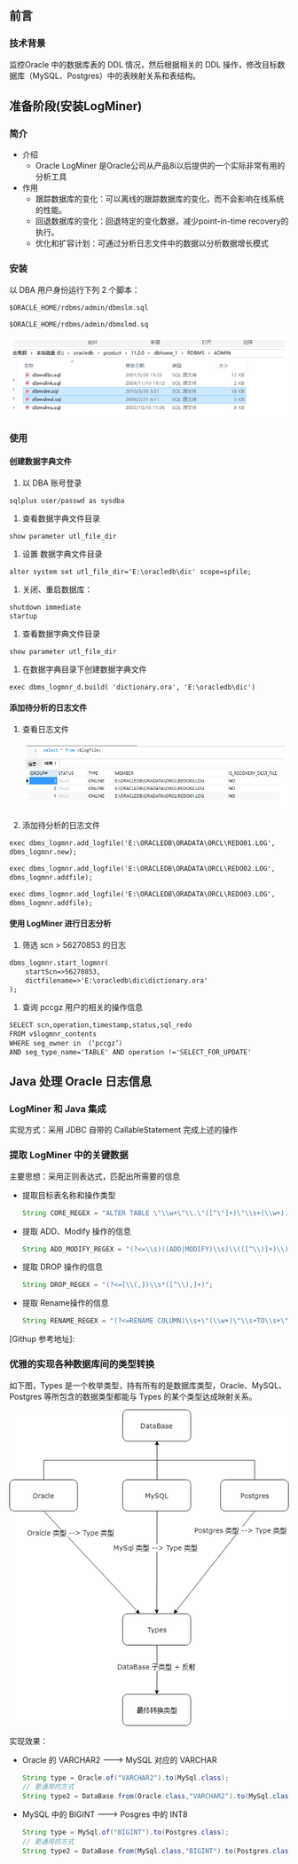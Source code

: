 ## **前言**

### 技术背景

监控Oracle 中的数据库表的 DDL 情况，然后根据相关的 DDL 操作，修改目标数据库（MySQL、Postgres）中的表映射关系和表结构。

## 准备阶段(安装LogMiner)

### 简介

- 介绍
  - Oracle LogMiner 是Oracle公司从产品8i以后提供的一个实际非常有用的分析工具
- 作用
  - 跟踪数据库的变化：可以离线的跟踪数据库的变化，而不会影响在线系统的性能。
  - 回退数据库的变化：回退特定的变化数据，减少point-in-time recovery的执行。
  - 优化和扩容计划：可通过分析日志文件中的数据以分析数据增长模式

### 安装

以 DBA 用户身份运行下列 2 个脚本：

```
$ORACLE_HOME/rdbms/admin/dbmslm.sql
```

```
$ORACLE_HOME/rdbms/admin/dbmslmd.sq
```

   ![image](pic/oracle_sql.png)

### 使用

#### 创建数据字典文件

1. 以 DBA 账号登录

```
sqlplus user/passwd as sysdba
```

1. 查看数据字典文件目录

```
show parameter utl_file_dir
```

1. 设置 数据字典文件目录

```
alter system set utl_file_dir='E:\oracledb\dic' scope=spfile;
```

1. 关闭、重启数据库：

```
shutdown immediate
startup
```

1. 查看数据字典文件目录

```
show parameter utl_file_dir
```

1. 在数据字典目录下创建数据字典文件

```
exec dbms_logmnr_d.build( 'dictionary.ora', 'E:\oracledb\dic')
```

#### 添加待分析的日志文件

1. 查看日志文件

   ![image](pic/oracle_log.png)

2. 添加待分析的日志文件

```
exec dbms_logmnr.add_logfile('E:\ORACLEDB\ORADATA\ORCL\REDO01.LOG', dbms_logmnr.new);
```

```
exec dbms_logmnr.add_logfile('E:\ORACLEDB\ORADATA\ORCL\REDO02.LOG', dbms_logmnr.addfile);
```

```
exec dbms_logmnr.add_logfile('E:\ORACLEDB\ORADATA\ORCL\REDO03.LOG', dbms_logmnr.addfile);
```

#### 使用 LogMiner 进行日志分析

1. 筛选 scn > 56270853 的日志

```
dbms_logmnr.start_logmnr(
	startScn=>56270853,
	dictfilename=>'E:\oracledb\dic\dictionary.ora'
);
```

1. 查询 pccgz 用户的相关的操作信息

```
SELECT scn,operation,timestamp,status,sql_redo
FROM v$logmnr_contents
WHERE seg_owner in （‘pccgz’）
AND seg_type_name='TABLE' AND operation !='SELECT_FOR_UPDATE'
```

## Java 处理 Oracle 日志信息

### LogMiner 和 Java 集成

实现方式：采用 JDBC 自带的 CallableStatement 完成上述的操作

> [参考blog]: https://www.cnblogs.com/shishanyuan/p/3142713.html

### 提取 LogMiner 中的关键数据

主要思想：采用正则表达式，匹配出所需要的信息

- 提取目标表名称和操作类型

  ```java
  String CORE_REGEX = "ALTER TABLE \"\\w+\"\\.\"([^\"]+)\"\\s+(\\w+).+";
  ```

- 提取 ADD、Modify 操作的信息

  ```java
  String ADD_MODIFY_REGEX = "(?<=\\s)((ADD|MODIFY)\\s)\\(([^\\)]+)\\)";
  ```

- 提取 DROP 操作的信息

  ```java
  String DROP_REGEX = "(?<=[\\(,])\\s*([^\\),]+)";
  ```

- 提取 Rename操作的信息

  ```java
  String RENAME_REGEX = "(?<=RENAME COLUMN)\\s+\"(\\w+)\"\\s+TO\\s+\"(\\w+)\"";
  ```

[Githup 参考地址]: 

### 优雅的实现各种数据库间的类型转换

如下图，Types 是一个枚举类型，持有所有的是数据库类型，Oracle、MySQL、Postgres 等所包含的数据类型都能与 Types 的某个类型达成映射关系。

  ![image](pic/Oracle.png)

实现效果：

- Oracle 的 VARCHAR2  --->  MySQL 对应的 VARCHAR

  ```java
  String type = Oracle.of("VARCHAR2").to(MySql.class);
  // 更通用的方式
  String type2 = DataBase.from(Oracle.class,"VARCHAR2").to(MySql.class);
  ```

- MySQL 中的 BIGINT --->  Posgres 中的 INT8

  ```java
  String type = MySql.of("BIGINT").to(Postgres.class);
  // 更通用的方式
  String type2 = DataBase.from(MySql.class,"BIGINT").to(Postgres.class);
  ```
